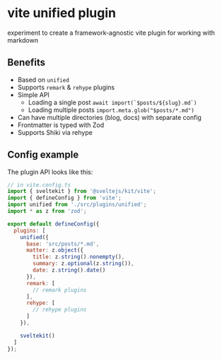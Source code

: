 # vite unified plugin

experiment to create a framework-agnostic vite plugin for working with markdown

## Benefits

- Based on `unified`
- Supports `remark` & `rehype` plugins
- Simple API
  - Loading a single post ``await import(`$posts/${slug}.md`)``
  - Loading multiple posts `import.meta.glob("$posts/*.md")`
- Can have multiple directories (blog, docs) with separate config
- Frontmatter is typed with Zod
- Supports Shiki via rehype

## Config example

The plugin API looks like this:

```javascript
// in vite.config.ts
import { sveltekit } from '@sveltejs/kit/vite';
import { defineConfig } from 'vite';
import unified from './src/plugins/unified';
import * as z from 'zod';

export default defineConfig({
  plugins: [
    unified({
      base: 'src/posts/*.md',
      matter: z.object({
        title: z.string().nonempty(),
        summary: z.optional(z.string()),
        date: z.string().date()
      }),
      remark: [
        // remark plugins
      ],
      rehype: [
        // rehype plugins
      ]
    }),

    sveltekit()
  ]
});
```
